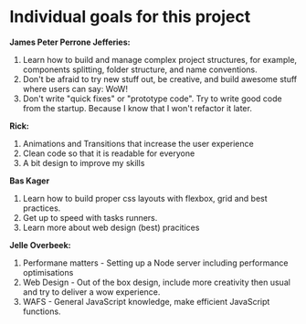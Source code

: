 # Individual goals for this project

**James Peter Perrone Jefferies:**

1. Learn how to build and manage complex project structures, for example, components splitting, folder structure, and name conventions.
2. Don't be afraid to try new stuff out, be creative, and build awesome stuff where users can say: WoW!
3. Don't write "quick fixes" or "prototype code". Try to write good code from the startup. Because I know that I won't refactor it later.

**Rick:**

1. Animations and Transitions that increase the user experience
2. Clean code so that it is readable for everyone
3. A bit design to improve my skills

**Bas Kager**
1. Learn how to build proper css layouts with flexbox, grid and best practices.
1. Get up to speed with tasks runners.
3. Learn more about web design (best) pracitices 

**Jelle Overbeek:**

1. Performane matters - Setting up a Node server including performance optimisations
2. Web Design - Out of the box design, include more creativity then usual and try to deliver a wow experience.
3. WAFS - General JavaScript knowledge, make efficient JavaScript functions.